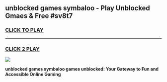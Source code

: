 
## unblocked games symbaloo - Play Unblocked Gmaes & Free #sv8t7
<h3>
<a href="https://news.freeplayer.one?title=unblocked_games_symbaloo&ref=03M">CLICK TO PLAY</a></h3>
<hr>

<h3>
<a href="https://news.freeplayer.one?title=unblocked_games_symbaloo&ref=03M">CLICK 2 PLAY</a>
  
</h3>

<a href="https://news.freeplayer.one?title=unblocked_games_symbaloo&ref=03M"><img src="https://clearcache.store/games.png"></a>


**unblocked games symbaloo games unblocked: Your Gateway to Fun and Accessible Online Gaming**
